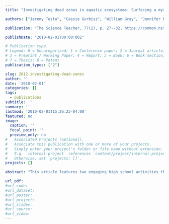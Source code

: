 ```yaml
---
title: "Investigating dead zones in aquatic ecosystems: Surfacing a mystery of the deep"

authors: ["Jeremy Testa", "Cassie Gurbisz", "William Gray", "Jennifer Bosch", "Christopher Burrell", "W. Michael Kemp"]

publication: "The Science Teacher, 77(2), p. 27--32, https://common.nsta.org/resource/?id=10.2505/4/tst10_077_02_29"

publishDate: "2010-02-01T00:00:00Z" 

# Publication type.
# Legend: 0 = Uncategorized; 1 = Conference paper; 2 = Journal article;
# 3 = Preprint / Working Paper; 4 = Report; 5 = Book; 6 = Book section;
# 7 = Thesis; 8 = Patent
publication_types: ["2"]

slug: 2012-investigating-dead-zones
author: ''
date: '2010-02-01'
categories: []
tags:
  - publications
subtitle: ''
summary: ''
lastmod: '2010-02-01T15:26:23-04:00'
featured: no
image:
  caption: ''
  focal_point: ''
  preview_only: no
#   Associated Projects (optional).
#   Associate this publication with one or more of your projects.
#   Simply enter your project's folder or file name without extension.
#   E.g. `internal-project` references `content/project/internal-project/index.md`.
#   Otherwise, set `projects: []`.
projects: []

abstract: "This article features two engaging high school activities that include current scientific information, data, and authentic case studies. The activities address the physical, biological, and chemical processes that are associated with oxygen-depleted areas, or “dead zones,” in aquatic systems. Students can explore these dead zones through both hands-on investigations and interdisciplinary critical-thinking exercises."

url_pdf:
#url_code:
#url_dataset:
#url_poster:
#url_project:
#url_slides:
#url_source: 
#url_video:
---
```

